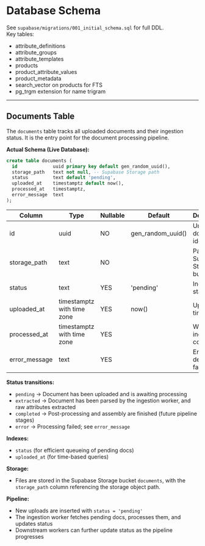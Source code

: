 # Database Schema

See `supabase/migrations/001_initial_schema.sql` for full DDL.  
Key tables:  
- attribute_definitions  
- attribute_groups  
- attribute_templates  
- products  
- product_attribute_values  
- product_metadata  
- search_vector on products for FTS  
- pg_trgm extension for name trigram

---

## Documents Table

The `documents` table tracks all uploaded documents and their ingestion status. It is the entry point for the document processing pipeline.

**Actual Schema (Live Database):**
```sql
create table documents (
  id             uuid primary key default gen_random_uuid(),
  storage_path   text not null, -- Supabase Storage path
  status         text default 'pending',
  uploaded_at    timestamptz default now(),
  processed_at   timestamptz,
  error_message  text
);
```

| Column         | Type                     | Nullable | Default           | Description                      |
|---------------|--------------------------|----------|-------------------|----------------------------------|
| id            | uuid                     | NO       | gen_random_uuid() | Unique document identifier       |
| storage_path  | text                     | NO       |                   | Path in Supabase Storage bucket  |
| status        | text                     | YES      | 'pending'         | Ingestion status                 |
| uploaded_at   | timestamptz with time zone| YES     | now()             | Upload timestamp                 |
| processed_at  | timestamptz with time zone| YES     |                   | When ingestion completed         |
| error_message | text                     | YES      |                   | Error details if failed          |

**Status transitions:**
- `pending` → Document has been uploaded and is awaiting processing
- `extracted` → Document has been parsed by the ingestion worker, and raw attributes extracted
- `completed` → Post-processing and assembly are finished (future pipeline stages)
- `error` → Processing failed; see `error_message`

**Indexes:**
- `status` (for efficient queueing of pending docs)
- `uploaded_at` (for time-based queries)

**Storage:**
- Files are stored in the Supabase Storage bucket `documents`, with the `storage_path` column referencing the storage object path.

**Pipeline:**
- New uploads are inserted with `status = 'pending'`
- The ingestion worker fetches pending docs, processes them, and updates status
- Downstream workers can further update status as the pipeline progresses
